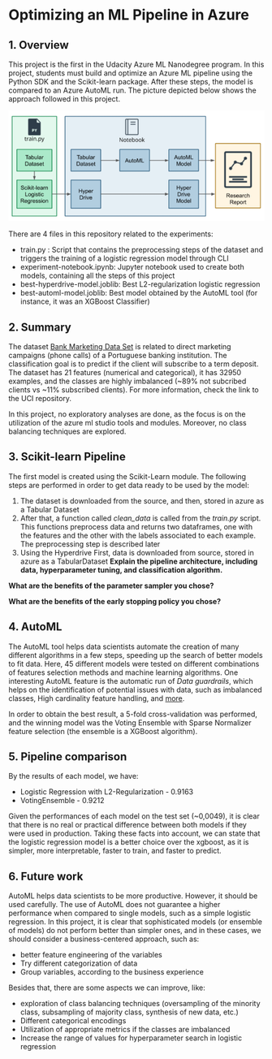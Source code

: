 # Optimizing an ML Pipeline in Azure

## 1. Overview

This project is the first in the Udacity Azure ML Nanodegree program. In this project, students must build and optimize an Azure ML pipeline using the Python SDK and the Scikit-learn package. After these steps, the model is compared to an Azure AutoML run. The picture depicted below shows the approach followed in this project.

![Diagram of the project](https://github.com/michelmf/azure-ml/blob/main/Optimizing%20an%20ML%20Pipeline%20in%20Azure/diagram.PNG)

There are 4 files in this repository related to the experiments:

* train.py : Script that contains the preprocessing steps of the dataset and triggers the training of a logistic regression model through CLI
* experiment-notebook.ipynb: Jupyter notebook used to create both models, containing all the steps of this project
* best-hyperdrive-model.joblib: Best L2-regularization logistic regression  
* best-automl-model.joblib: Best model obtained by the AutoML tool (for instance, it was an XGBoost Classifier)

## 2. Summary

The dataset [Bank Marketing Data Set](https://archive.ics.uci.edu/ml/datasets/bank+marketing) is related to direct marketing campaigns (phone calls) of a Portuguese banking institution. The classification goal is to predict if the client will subscribe to a term deposit. The dataset has 21 features (numerical and categorical), it has 32950 examples, and the classes are highly imbalanced (~89% not subcribed clients vs ~11% subscribed clients). For more information, check the link to the UCI repository. 

In this project, no exploratory analyses are done, as the focus is on the utilization of the azure ml studio tools and modules. Moreover, no class balancing techniques are explored.

## 3. Scikit-learn Pipeline

The first model is created using the Scikit-Learn module. The following steps are performed in order to get data ready to be used by the model:

1. The dataset is downloaded from the source, and then, stored in azure as a Tabular Dataset
2. After that, a function called *clean_data* is called from the *train.py* script. This functions preprocess data and returns two dataframes, one with the features and the other with the labels associated to each example. The preprocessing step is described later
3. Using the Hyperdrive 
 First, data is downloaded from source, stored in azure as a TabularDataset
**Explain the pipeline architecture, including data, hyperparameter tuning, and classification algorithm.**

**What are the benefits of the parameter sampler you chose?**

**What are the benefits of the early stopping policy you chose?**

## 4. AutoML

The AutoML tool helps data scientists automate the creation of many different algorithms in a few steps, speeding up the search of better models to fit data. Here, 45 different models were tested on different combinations of features selection methods and machine learning algorithms. One interesting AutoML feature is the automatic run of *Data guardrails*, which helps on the identification of potential issues with data, such as imbalanced classes, High cardinality feature handling, and [more](https://docs.microsoft.com/en-us/azure/machine-learning/how-to-configure-auto-features).

In order to obtain the best result, a 5-fold cross-validation was performed, and the winning model was the Voting Ensemble with Sparse Normalizer feature selection (the ensemble is a XGBoost algorithm).

## 5. Pipeline comparison

By the results of each model, we have:

* Logistic Regression with L2-Regularization - 0.9163
* VotingEnsemble - 0.9212

Given the performances of each model on the test set (~0,0049), it is clear that there is no real or practical difference between both models if they were used in production. Taking these facts into account, we can state that the logistic regression model is a better choice over the xgboost, as it is simpler, more interpretable, faster to train, and faster to predict.

## 6. Future work

AutoML helps data scientists to be more productive. However, it should be used carefully. The use of AutoML does not guarantee a higher performance when compared to single models, such as a simple logistic regression. In this project, it is clear that sophisticated models (or ensemble of models) do not perform better than simpler ones, and in these cases, we should consider a business-centered approach, such as:

* better feature engineering of the variables
* Try different categorization of data
* Group variables, according to the business experience

Besides that, there are some aspects we can improve, like:

* exploration of class balancing techniques (oversampling of the minority class, subsampling of majority class, synthesis of new data, etc.)
* Different categorical encodings
* Utilization of appropriate metrics if the classes are imbalanced
* Increase the range of values for hyperparameter search in logistic regression
